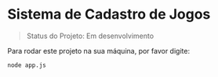 # Sistema de Cadastro de Jogos

> Status do Projeto: Em desenvolvimento

Para rodar este projeto na sua máquina, por favor digite:

```
node app.js
```
